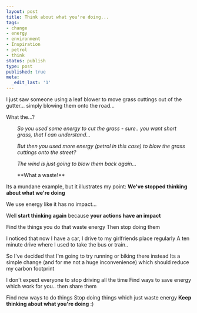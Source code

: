 ```yaml
---
layout: post
title: Think about what you're doing...
tags:
- change
- energy
- environment
- Inspiration
- petrol
- think
status: publish
type: post
published: true
meta:
  _edit_last: '1'
---
```

I just saw someone using a leaf blower to move grass cuttings out of the gutter... simply blowing them onto the road...

What the...?
<p style="padding-left:30px;"><em>So you used some energy to cut the grass - sure.. you want short grass, that I can understand...</em></p>
<p style="padding-left:30px;"><em>But then you used more energy (petrol in this case) to blow the grass cuttings onto the street?</em></p>
<p style="padding-left:30px;"><em>The wind is just going to blow them back again...</em></p>
<p style="padding-left:30px;">**What a waste!**</p>

Its a mundane example, but it illustrates my point:
**We've stopped thinking about what we're doing**

We use energy like it has no impact...

Well **start thinking again** because **your actions have an impact**

Find the things you do that waste energy
Then stop doing them

I noticed that now I have a car, I drive to my girlfriends place regularly
A ten minute drive where I used to take the bus or train..

So I've decided that I'm going to try running or biking there instead
Its a simple change (and for me not a huge inconvenience) which should reduce my carbon footprint

I don't expect everyone to stop driving all the time
Find ways to save energy which work for you.. then share them

Find new ways to do things
Stop doing things which just waste energy
**Keep thinking about what you're doing** :)
